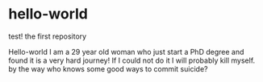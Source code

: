 # hello-world
test! the first repository

Hello-world I am a 29 year old woman who just start a PhD degree and found it is a very hard journey!
If I could not do it I will probably kill myself. by the way who knows some good ways to commit suicide?
